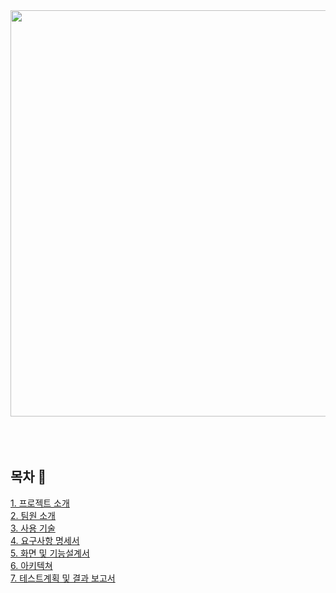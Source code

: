 <div align="center">
<img src=![image](https://github.com/beyond-sw-camp/be05-4th-4team--HR_Do-Dos/assets/114909535/dc206aa8-133d-434a-bde1-a364eadaa48c)
 width="850" height="650">
</div>
</br>
</br>
</br>

## 목차 📄
[1. 프로젝트 소개](#1-프로젝트-소개)<br>
  [2. 팀원 소개](#2-팀원-소개)<br>
  [3. 사용 기술](#3-사용-기술)<br>
  [4. 요구사항 명세서](#4-요구사항-명세서)<br>
  [5. 화면 및 기능설계서](#5-화면-및-기능설계서)<br>
  [6. 아키텍쳐](#6-아키텍처)<br>
  [7. 테스트계획 및 결과 보고서](#7-테스트계획-및-결과-보고서)<br>
  

  <br/>
